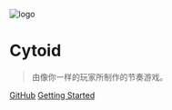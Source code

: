 ![logo](https://lh5.googleusercontent.com/NfWeibRk_MWolQZjoNpAgqGhGKD4FEqsYuL1eVlAohpd6pLElXtPaedwOU9KxXZmPsUw3Eo=w16383)

# Cytoid

> 由像你一样的玩家所制作的节奏游戏。

[GitHub](https://github.com/Cytoid/Cytoid)
[Getting Started](#)
